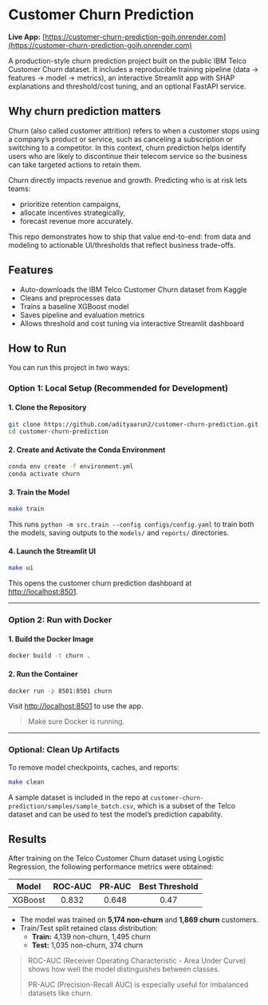 # Customer Churn Prediction

**Live App:** [https://customer-churn-prediction-goih.onrender.com](https://customer-churn-prediction-goih.onrender.com)

A production-style churn prediction project built on the public IBM Telco Customer Churn dataset. It includes a reproducible training pipeline (data → features → model → metrics), an interactive Streamlit app with SHAP explanations and threshold/cost tuning, and an optional FastAPI service.

## Why churn prediction matters

Churn (also called customer attrition) refers to when a customer stops using a company’s product or service, such as canceling a subscription or switching to a competitor. In this context, churn prediction helps identify users who are likely to discontinue their telecom service so the business can take targeted actions to retain them.

Churn directly impacts revenue and growth. Predicting who is at risk lets teams:
- prioritize retention campaigns,
- allocate incentives strategically,
- forecast revenue more accurately.

This repo demonstrates how to ship that value end-to-end: from data and modeling to actionable UI/thresholds that reflect business trade-offs.

## Features
- Auto-downloads the IBM Telco Customer Churn dataset from Kaggle
- Cleans and preprocesses data
- Trains a baseline XGBoost model
- Saves pipeline and evaluation metrics
- Allows threshold and cost tuning via interactive Streamlit dashboard

## How to Run
You can run this project in two ways:

### Option 1: Local Setup (Recommended for Development)

#### 1. Clone the Repository
```bash
git clone https://github.com/adityaarun2/customer-churn-prediction.git
cd customer-churn-prediction
```

#### 2. Create and Activate the Conda Environment
```bash
conda env create -f environment.yml
conda activate churn
```

#### 3. Train the Model
```bash
make train
```
This runs `python -m src.train --config configs/config.yaml` to train both the models, saving outputs to the `models/` and `reports/` directories.

#### 4. Launch the Streamlit UI
```bash
make ui
```
This opens the customer churn prediction dashboard at [http://localhost:8501](http://localhost:8501).

---

### Option 2: Run with Docker

#### 1. Build the Docker Image
```bash
docker build -t churn .
```

#### 2. Run the Container
```bash
docker run -p 8501:8501 churn
```

Visit [http://localhost:8501](http://localhost:8501) to use the app.

> Make sure Docker is running.

---

### Optional: Clean Up Artifacts
To remove model checkpoints, caches, and reports:
```bash
make clean
```

A sample dataset is included in the repo at `customer-churn-prediction/samples/sample_batch.csv`, which is a subset of the Telco dataset and can be used to test the model’s prediction capability.

## Results

After training on the Telco Customer Churn dataset using Logistic Regression, the following performance metrics were obtained:

| Model               | ROC‑AUC | PR‑AUC | Best Threshold |
|---------------------|:-------:|:------:|:--------------:|
| XGBoost             | 0.832   | 0.648  | 0.47           |

- The model was trained on **5,174 non-churn** and **1,869 churn** customers.
- Train/Test split retained class distribution:
  - **Train:** 4,139 non-churn, 1,495 churn
  - **Test:** 1,035 non-churn, 374 churn

> ROC-AUC (Receiver Operating Characteristic - Area Under Curve) shows how well the model distinguishes between classes.
>
> PR-AUC (Precision-Recall AUC) is especially useful for imbalanced datasets like churn.

